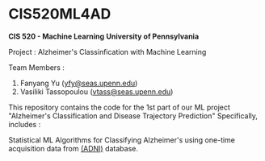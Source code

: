 # CIS520ML4AD

**CIS 520 - Machine Learning**
**University of Pennsylvania** 

Project : Alzheimer's Classinfication with Machine Learning 

Team Members : 
1. Fanyang Yu (yfy@seas.upenn.edu)
2. Vasiliki Tassopoulou (vtass@seas.upenn.edu) 

This repository contains the code for the 1st part of our ML project "Alzheimer's Classification and Disease Trajectory Prediction" 
Specifically, includes : 

Statistical ML Algorithms for Classifying Alzheimer's using one-time acquisition data from [(ADNI)](http://adni.loni.usc.edu/) database. 






